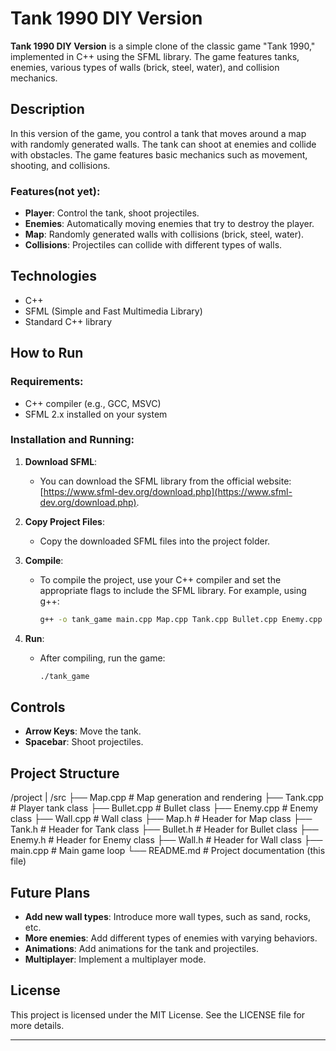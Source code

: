 # Tank 1990 DIY Version

**Tank 1990 DIY Version** is a simple clone of the classic game "Tank 1990," implemented in C++ using the SFML library. The game features tanks, enemies, various types of walls (brick, steel, water), and collision mechanics.

## Description

In this version of the game, you control a tank that moves around a map with randomly generated walls. The tank can shoot at enemies and collide with obstacles. The game features basic mechanics such as movement, shooting, and collisions.

### Features(not yet):
- **Player**: Control the tank, shoot projectiles.
- **Enemies**: Automatically moving enemies that try to destroy the player.
- **Map**: Randomly generated walls with collisions (brick, steel, water).
- **Collisions**: Projectiles can collide with different types of walls.

## Technologies

- C++
- SFML (Simple and Fast Multimedia Library)
- Standard C++ library

## How to Run

### Requirements:
- C++ compiler (e.g., GCC, MSVC)
- SFML 2.x installed on your system

### Installation and Running:

1. **Download SFML**:
   - You can download the SFML library from the official website: [https://www.sfml-dev.org/download.php](https://www.sfml-dev.org/download.php).
   
2. **Copy Project Files**:
   - Copy the downloaded SFML files into the project folder.

3. **Compile**:
   - To compile the project, use your C++ compiler and set the appropriate flags to include the SFML library. For example, using g++:
   
     ```bash
     g++ -o tank_game main.cpp Map.cpp Tank.cpp Bullet.cpp Enemy.cpp Wall.cpp -lsfml-graphics -lsfml-window -lsfml-system
     ```

4. **Run**:
   - After compiling, run the game:
   
     ```bash
     ./tank_game
     ```

## Controls

- **Arrow Keys**: Move the tank.
- **Spacebar**: Shoot projectiles.

## Project Structure
/project 
|  /src
  ├── Map.cpp # Map generation and rendering 
  ├── Tank.cpp # Player tank class 
  ├── Bullet.cpp # Bullet class 
  ├── Enemy.cpp # Enemy class 
  ├── Wall.cpp # Wall class 
  ├── Map.h # Header for Map class 
  ├── Tank.h # Header for Tank class 
  ├── Bullet.h # Header for Bullet class 
  ├── Enemy.h # Header for Enemy class 
  ├── Wall.h # Header for Wall class 
├── main.cpp # Main game loop 
└── README.md # Project documentation (this file)


## Future Plans

- **Add new wall types**: Introduce more wall types, such as sand, rocks, etc.
- **More enemies**: Add different types of enemies with varying behaviors.
- **Animations**: Add animations for the tank and projectiles.
- **Multiplayer**: Implement a multiplayer mode.

## License

This project is licensed under the MIT License. See the LICENSE file for more details.

---
